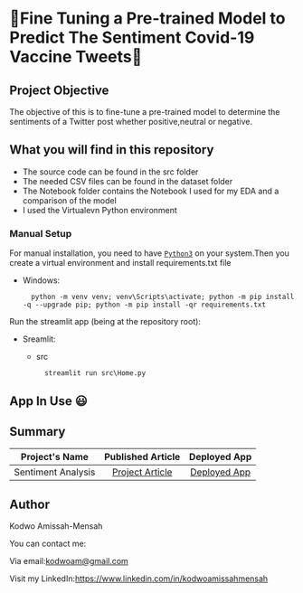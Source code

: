 # 🚀Fine Tuning a Pre-trained Model to Predict The Sentiment Covid-19 Vaccine Tweets🚀

## Project Objective

The objective of this  is to fine-tune a pre-trained model to determine the sentiments of a Twitter post whether positive,neutral or negative.

## What you will find in this repository

- The source code can be found in the src folder
- The needed CSV files can be found in the dataset folder
- The Notebook folder contains the Notebook I used for my EDA and a comparison of the model
- I used the Virtualevn Python environment

### Manual Setup

For manual installation, you need to have [`Python3`](https://www.python.org/) on your system.Then you create a virtual environment and install requirements.txt file

- Windows:

        python -m venv venv; venv\Scripts\activate; python -m pip install -q --upgrade pip; python -m pip install -qr requirements.txt  

 Run the streamlit app (being at the repository root):

- Sreamlit:

  - src

          streamlit run src\Home.py

## App In Use 😃




## Summary

 | Project's Name | Published Article  | Deployed App |
|:--------------:|:--------------:|:--------------:|
| Sentiment Analysis |[Project Article](https://medium.com/@kodwoam/using-pre-trained-models-to-predict-twitter-sentiments-41895f4051c9) |    [Deployed App](https://huggingface.co/spaces/Kodwo11/Sentiment_Analysis)|


## Author

Kodwo Amissah-Mensah

You can contact me:

Via email:<kodwoam@gmail.com>

Visit my LinkedIn:<https://www.linkedin.com/in/kodwoamissahmensah>
